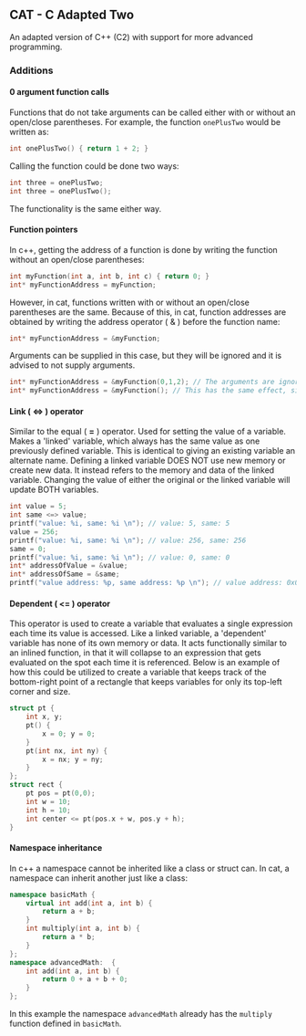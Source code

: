 ## CAT - C Adapted Two

An adapted version of C++ (C2) with support for more advanced programming.

### Additions

#### 0 argument function calls 

Functions that do not take arguments can be called either with or without an open/close parentheses.
For example, the function `onePlusTwo` would be written as:

```c++
int onePlusTwo() { return 1 + 2; }
```

Calling the function could be done two ways:
```c++
int three = onePlusTwo;
int three = onePlusTwo();
```

The functionality is the same either way.

#### Function pointers

In c++, getting the address of a function is done by writing the function without an open/close parentheses:

```c++
int myFunction(int a, int b, int c) { return 0; }
int* myFunctionAddress = myFunction;
```

However, in cat, functions written with or without an open/close parentheses are the same.
Because of this, in cat, function addresses are obtained by writing the address operator ( & ) before the function name:

```c++
int* myFunctionAddress = &myFunction;
```

Arguments can be supplied in this case, but they will be ignored and it is advised to not supply arguments.

```c++
int* myFunctionAddress = &myFunction(0,1,2); // The arguments are ignored here.
int* myFunctionAddress = &myFunction(); // This has the same effect, since the arguments are irrelevant.
```

#### Link ( <=> ) operator

Similar to the equal ( **=** ) operator. Used for setting the value of a variable.
Makes a 'linked' variable, which always has the same value as one previously defined variable.
This is identical to giving an existing variable an alternate name.
Defining a linked variable DOES NOT use new memory or create new data. It instead refers to the memory and data of the linked variable.
Changing the value of either the original or the linked variable will update BOTH variables.

```c++
int value = 5;
int same <=> value;
printf("value: %i, same: %i \n"); // value: 5, same: 5
value = 256; 
printf("value: %i, same: %i \n"); // value: 256, same: 256
same = 0; 
printf("value: %i, same: %i \n"); // value: 0, same: 0
int* addressOfValue = &value;
int* addressOfSame = &same;
printf("value address: %p, same address: %p \n"); // value address: 0x00CAT2, same address: 0x00CAT2
```

#### Dependent ( <= ) operator

This operator is used to create a variable that evaluates a single expression each time its value is accessed. Like a linked variable, a 'dependent' variable has none of its own memory or data. It acts functionally similar to an inlined function, in that it will collapse to an expression that gets evaluated on the spot each time it is referenced.
Below is an example of how this could be utilized to create a variable that keeps track of the bottom-right point of a rectangle that keeps variables for only its top-left corner and size.

```c++
struct pt {
	int x, y;
	pt() {
		x = 0; y = 0;
	}
	pt(int nx, int ny) {
		x = nx; y = ny;
	}
};
struct rect {
	pt pos = pt(0,0);
	int w = 10;
	int h = 10;
	int center <= pt(pos.x + w, pos.y + h);
}
```

#### Namespace inheritance

In c++ a namespace cannot be inherited like a class or struct can. In cat, a namespace can inherit another just like a class:

```c++
namespace basicMath {
	virtual int add(int a, int b) {
		return a + b;
	}
	int multiply(int a, int b) {
		return a * b;
	}
};
namespace advancedMath:  {
	int add(int a, int b) {
		return 0 + a + b + 0;
	}
};
```

In this example the namespace `advancedMath` already has the `multiply` function defined in `basicMath`.
